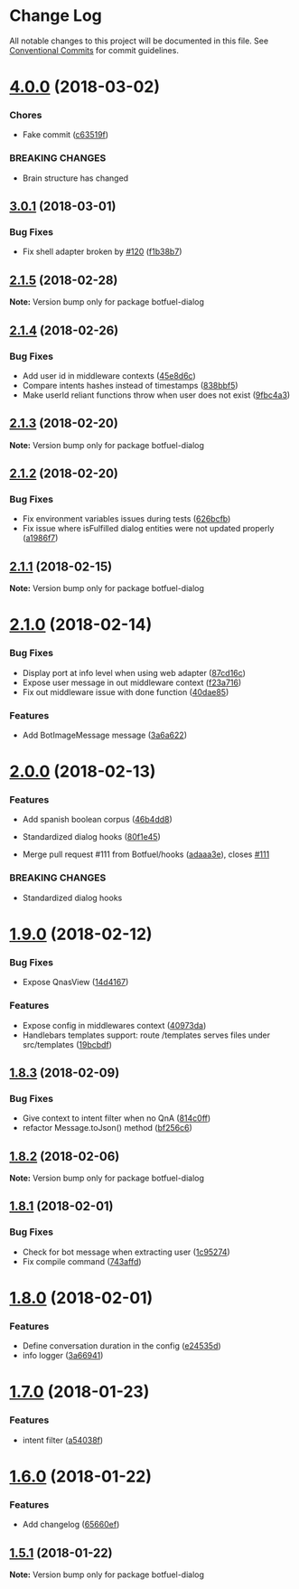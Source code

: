 # Change Log

All notable changes to this project will be documented in this file.
See [Conventional Commits](https://conventionalcommits.org) for commit guidelines.

<a name="4.0.0"></a>
# [4.0.0](https://github.com/Botfuel/botfuel-dialog/compare/v3.0.1...v4.0.0) (2018-03-02)


### Chores

* Fake commit ([c63519f](https://github.com/Botfuel/botfuel-dialog/commit/c63519f))


### BREAKING CHANGES

* Brain structure has changed





<a name="3.0.1"></a>
## [3.0.1](https://github.com/Botfuel/botfuel-dialog/compare/v3.0.0...v3.0.1) (2018-03-01)


### Bug Fixes

* Fix shell adapter broken by [#120](https://github.com/Botfuel/botfuel-dialog/issues/120) ([f1b38b7](https://github.com/Botfuel/botfuel-dialog/commit/f1b38b7))





<a name="2.1.5"></a>
## [2.1.5](https://github.com/Botfuel/botfuel-dialog/compare/v2.1.4...v2.1.5) (2018-02-28)




**Note:** Version bump only for package botfuel-dialog

<a name="2.1.4"></a>
## [2.1.4](https://github.com/Botfuel/botfuel-dialog/compare/v2.1.3...v2.1.4) (2018-02-26)


### Bug Fixes

* Add user id in middleware contexts ([45e8d6c](https://github.com/Botfuel/botfuel-dialog/commit/45e8d6c))
* Compare intents hashes instead of timestamps ([838bbf5](https://github.com/Botfuel/botfuel-dialog/commit/838bbf5))
* Make userId reliant functions throw when user does not exist ([9fbc4a3](https://github.com/Botfuel/botfuel-dialog/commit/9fbc4a3))




<a name="2.1.3"></a>
## [2.1.3](https://github.com/Botfuel/botfuel-dialog/compare/v2.1.2...v2.1.3) (2018-02-20)




**Note:** Version bump only for package botfuel-dialog

<a name="2.1.2"></a>
## [2.1.2](https://github.com/Botfuel/botfuel-dialog/compare/v2.1.1...v2.1.2) (2018-02-20)


### Bug Fixes

* Fix environment variables issues during tests ([626bcfb](https://github.com/Botfuel/botfuel-dialog/commit/626bcfb))
* Fix issue where isFulfilled dialog entities were not updated properly ([a1986f7](https://github.com/Botfuel/botfuel-dialog/commit/a1986f7))




<a name="2.1.1"></a>
## [2.1.1](https://github.com/Botfuel/botfuel-dialog/compare/v2.1.0...v2.1.1) (2018-02-15)




**Note:** Version bump only for package botfuel-dialog

<a name="2.1.0"></a>
# [2.1.0](https://github.com/Botfuel/botfuel-dialog/compare/v2.0.0...v2.1.0) (2018-02-14)


### Bug Fixes

* Display port at info level when using web adapter ([87cd16c](https://github.com/Botfuel/botfuel-dialog/commit/87cd16c))
* Expose user message in out middleware context ([f23a716](https://github.com/Botfuel/botfuel-dialog/commit/f23a716))
* Fix out middleware issue with done function ([40dae85](https://github.com/Botfuel/botfuel-dialog/commit/40dae85))


### Features

* Add BotImageMessage message ([3a6a622](https://github.com/Botfuel/botfuel-dialog/commit/3a6a622))




<a name="2.0.0"></a>
# [2.0.0](https://github.com/Botfuel/botfuel-dialog/compare/v1.9.0...v2.0.0) (2018-02-13)


### Features

* Add spanish boolean corpus ([46b4dd8](https://github.com/Botfuel/botfuel-dialog/commit/46b4dd8))
* Standardized dialog hooks ([80f1e45](https://github.com/Botfuel/botfuel-dialog/commit/80f1e45))


* Merge pull request #111 from Botfuel/hooks ([adaaa3e](https://github.com/Botfuel/botfuel-dialog/commit/adaaa3e)), closes [#111](https://github.com/Botfuel/botfuel-dialog/issues/111)


### BREAKING CHANGES

* Standardized dialog hooks




<a name="1.9.0"></a>
# [1.9.0](https://github.com/Botfuel/botfuel-dialog/compare/v1.8.3...v1.9.0) (2018-02-12)


### Bug Fixes

* Expose QnasView ([14d4167](https://github.com/Botfuel/botfuel-dialog/commit/14d4167))


### Features

* Expose config in middlewares context ([40973da](https://github.com/Botfuel/botfuel-dialog/commit/40973da))
* Handlebars templates support: route /templates serves files under src/templates ([19bcbdf](https://github.com/Botfuel/botfuel-dialog/commit/19bcbdf))




<a name="1.8.3"></a>
## [1.8.3](https://github.com/Botfuel/botfuel-dialog/compare/v1.8.2...v1.8.3) (2018-02-09)


### Bug Fixes

* Give context to intent filter when no QnA ([814c0ff](https://github.com/Botfuel/botfuel-dialog/commit/814c0ff))
* refactor Message.toJson() method ([bf256c6](https://github.com/Botfuel/botfuel-dialog/commit/bf256c6))




<a name="1.8.2"></a>
## [1.8.2](https://github.com/Botfuel/botfuel-dialog/compare/v1.8.1...v1.8.2) (2018-02-06)




**Note:** Version bump only for package botfuel-dialog

<a name="1.8.1"></a>
## [1.8.1](https://github.com/Botfuel/botfuel-dialog/compare/v1.8.0...v1.8.1) (2018-02-01)


### Bug Fixes

* Check for bot message when extracting user ([1c95274](https://github.com/Botfuel/botfuel-dialog/commit/1c95274))
* Fix compile command ([743affd](https://github.com/Botfuel/botfuel-dialog/commit/743affd))




<a name="1.8.0"></a>
# [1.8.0](https://github.com/Botfuel/botfuel-dialog/compare/v1.7.1...v1.8.0) (2018-02-01)


### Features

* Define conversation duration in the config ([e24535d](https://github.com/Botfuel/botfuel-dialog/commit/e24535d))
* info logger ([3a66941](https://github.com/Botfuel/botfuel-dialog/commit/3a66941))




<a name="1.7.0"></a>
# [1.7.0](https://github.com/Botfuel/botfuel-dialog/compare/v1.6.0...v1.7.0) (2018-01-23)


### Features

* intent filter ([a54038f](https://github.com/Botfuel/botfuel-dialog/commit/a54038f))




<a name="1.6.0"></a>
# [1.6.0](https://github.com/Botfuel/botfuel-dialog/compare/v1.5.0...v1.6.0) (2018-01-22)


### Features

* Add changelog ([65660ef](https://github.com/Botfuel/botfuel-dialog/commit/65660ef))




<a name="1.5.1"></a>
## [1.5.1](https://github.com/Botfuel/botfuel-dialog/compare/v1.5.0...v1.5.1) (2018-01-22)




**Note:** Version bump only for package botfuel-dialog
